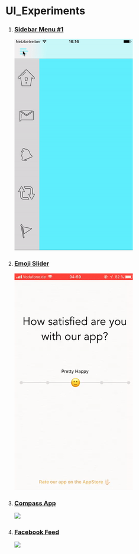 # UI_Experiments

<ol>
  <li>
    <h3>
      <a href="https://github.com/orkhanalizade/UI_Experiments/tree/master/SidebarMenu_1">Sidebar Menu #1</a>
    </h3>
    <img src="https://github.com/orkhanalizade/UI_Experiments/blob/master/SidebarMenu_1/Demo.gif" />
  </li>
  
  <li>
    <h3>
      <a href="https://github.com/orkhanalizade/UI_Experiments/tree/master/EmojiSlider">Emoji Slider</a>
    </h3>
    <img src="https://github.com/orkhanalizade/UI_Experiments/blob/master/EmojiSlider/Demo.gif" />
  </li>
  
  <li>
    <h3>
      <a href="https://github.com/orkhanalizade/UI_Experiments/tree/master/Compass">Compass App</a>
    </h3>
    <img src="https://github.com/orkhanalizade/UI_Experiments/blob/master/Compass/Demo.gif" />
  </li>
  
  <li>
    <h3>
      <a href="https://github.com/orkhanalizade/UI_Experiments/tree/master/FacebookFeed">Facebook Feed</a>
    </h3>
    <img src="https://github.com/orkhanalizade/UI_Experiments/blob/master/FacebookFeed/Demo.gif" />
  </li>
</ol>
